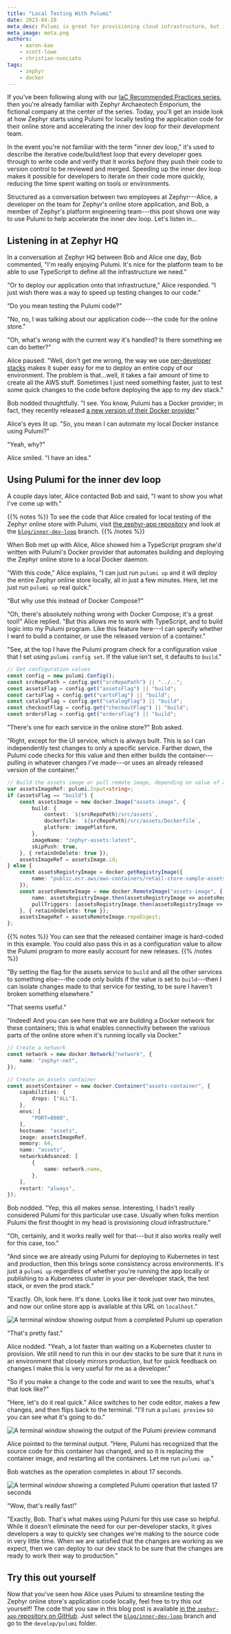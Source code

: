 ```yaml
---
title: "Local Testing With Pulumi"
date: 2023-04-28
meta_desc: Pulumi is great for provisioning cloud infrastructure, but it's also great for automating Docker for local testing of your application code.
meta_image: meta.png
authors:
    - aaron-kao
    - scott-lowe
    - christian-nunciato
tags:
    - zephyr
    - docker
---
```


If you've been following along with our [IaC Recommended Practices series](https://www.pulumi.com/blog/iac-recommended-practices-code-organization-and-stacks/), then you're already familiar with Zephyr Archaeotech Emporium, the fictional company at the center of the series. Today, you'll get an inside look at how Zephyr starts using Pulumi for locally testing the application code for their online store and accelerating the inner dev loop for their development team.

<!--more-->

In the event you're not familiar with the term "inner dev loop," it's used to describe the iterative code/build/test loop that every developer goes through to write code and verify that it works _before_ they push their code to version control to be reviewed and merged. Speeding up the inner dev loop makes it possible for developers to iterate on their code more quickly, reducing the time spent waiting on tools or environments.

Structured as a conversation between two employees at Zephyr---Alice, a developer on the team for Zephyr's online store application, and Bob, a member of Zephyr's platform engineering team---this post shows one way to use Pulumi to help accelerate the inner dev loop. Let's listen in...

## Listening in at Zephyr HQ

In a conversation at Zephyr HQ between Bob and Alice one day, Bob commented, "I'm really enjoying Pulumi. It's nice for the platform team to be able to use TypeScript to define all the infrastructure we need."

"Or to deploy our application onto that infrastructure," Alice responded. "I just wish there was a way to speed up testing changes to our code."

"Do you mean testing the Pulumi code?"

"No, no, I was talking about our application code---the code for the online store."

"Oh, what's wrong with the current way it's handled? Is there something we can do better?"

Alice paused. "Well, don't get me wrong, the way we use [per-developer stacks](/blog/iac-recommended-practices-developer-stacks-git-branches/) makes it super easy for me to deploy an entire copy of our environment. The problem is that...well, it takes a fair amount of time to create all the AWS stuff. Sometimes I just need something faster, just to test some quick changes to the code before deploying the app to my dev stack."

Bob nodded thoughtfully. "I see. You know, Pulumi has a Docker provider; in fact, they recently released [a new version of their Docker provider](/blog/build-images-50x-faster-docker-v4/)."

Alice's eyes lit up. "So, you mean I can automate my local Docker instance using Pulumi?"

"Yeah, why?"

Alice smiled. "I have an idea."

## Using Pulumi for the inner dev loop

A couple days later, Alice contacted Bob and said, "I want to show you what I've come up with."

{{% notes %}}
To see the code that Alice created for local testing of the Zephyr online store with Pulumi, visit [the zephyr-app repository](https://github.com/pulumi/zephyr-app/) and look at the [`blog/inner-dev-loop`](https://github.com/pulumi/zephyr-app/tree/blog/inner-dev-loop/) branch.
{{% /notes %}}

When Bob met up with Alice, Alice showed him a TypeScript program she'd written with Pulumi's Docker provider that automates building and deploying the Zephyr online store to a local Docker daemon.

"With this code," Alice explains, "I can just run `pulumi up` and it will deploy the entire Zephyr online store locally, all in just a few minutes. Here, let me just run `pulumi up` real quick."

"But why use this instead of Docker Compose?"

"Oh, there's absolutely nothing wrong with Docker Compose; it's a great tool!" Alice replied. "But this allows me to work with TypeScript, and to build logic into my Pulumi program. Like this feature here---I can specify whether I want to build a container, or use the released version of a container."

"See, at the top I have the Pulumi program check for a configuration value that I set using `pulumi config set`. If the value isn't set, it defaults to `build`."

```typescript
// Get configuration values
const config = new pulumi.Config();
const srcRepoPath = config.get("srcRepoPath") || "../..";
const assetsFlag = config.get("assetsFlag") || "build";
const cartsFlag = config.get("cartsFlag") || "build";
const catalogFlag = config.get("catalogFlag") || "build";
const checkoutFlag = config.get("checkoutFlag") || "build";
const ordersFlag = config.get("ordersFlag") || "build";
```

"There's one for each service in the online store?" Bob asked.

"Right, except for the UI service, which is always built. This is so I can independently test changes to only a specific service. Farther down, the Pulumi code checks for this value and then either builds the container---pulling in whatever changes I've made---or uses an already released version of the container."

```typescript
// Build the assets image or pull remote image, depending on value of assetsFlag
var assetsImageRef: pulumi.Input<string>;
if (assetsFlag == "build") {
    const assetsImage = new docker.Image("assets-image", {
        build: {
            context: `${srcRepoPath}/src/assets`,
            dockerfile: `${srcRepoPath}/src/assets/Dockerfile`,
            platform: imagePlatform,
        },
        imageName: "zephyr-assets:latest",
        skipPush: true,
    }, { retainOnDelete: true });
    assetsImageRef = assetsImage.id;
} else {
    const assetsRegistryImage = docker.getRegistryImage({
        name: "public.ecr.aws/aws-containers/retail-store-sample-assets:0.2.0",
    });
    const assetsRemoteImage = new docker.RemoteImage("assets-image", {
        name: assetsRegistryImage.then(assetsRegistryImage => assetsRegistryImage.name),
        pullTriggers: [assetsRegistryImage.then(assetsRegistryImage => assetsRegistryImage.sha256Digest)],
    }, { retainOnDelete: true });
    assetsImageRef = assetsRemoteImage.repoDigest;
};
```

{{% notes %}}
You can see that the released container image is hard-coded in this example. You could also pass this in as a configuration value to allow the Pulumi program to more easily account for new releases.
{{% /notes %}}

"By setting the flag for the assets service to `build` and all the other services to something else---the code only builds if the value is set to `build`---then I can isolate changes made to that service for testing, to be sure I haven't broken something elsewhere."

"That seems useful."

"Indeed! And you can see here that we are building a Docker network for these containers; this is what enables connectivity between the various parts of the online store when it's running locally via Docker."

```typescript
// Create a network
const network = new docker.Network("network", {
    name: "zephyr-net",
});

// Create an assets container
const assetsContainer = new docker.Container("assets-container", {
    capabilities: {
        drops: ["ALL"],
    },
    envs: [
        "PORT=8080",
    ],
    hostname: "assets",
    image: assetsImageRef,
    memory: 64,
    name: "assets",
    networksAdvanced: [
        {
            name: network.name,
        },
    ],
    restart: "always",
});
```

Bob nodded. "Yep, this all makes sense. Interesting, I hadn't really considered Pulumi for this particular use case. Usually when folks mention Pulumi the first thought in my head is provisioning cloud infrastructure."

"Oh, certainly, and it works really well for that---but it also works really well for this case, too."

"And since we are already using Pulumi for deploying to Kubernetes in test and production, then this brings some consistency across environments. It's just a `pulumi up` regardless of whether you're running the app locally or publishing to a Kubernetes cluster in your per-developer stack, the test stack, or even the prod stack."

"Exactly. Oh, look here. It's done. Looks like it took just over two minutes, and now our online store app is available at this URL on `localhost`."

![A terminal window showing output from a completed Pulumi up operation](pulumi-op-finished.png)

"That's pretty fast."

Alice nodded. "Yeah, a lot faster than waiting on a Kubernetes cluster to provision. We still need to run this in our dev stacks to be sure that it runs in an environment that closely mirrors production, but for quick feedback on changes I make this is very useful for me as a developer."

"So if you make a change to the code and want to see the results, what's that look like?"

"Here, let's do it real quick." Alice switches to her code editor, makes a few changes, and then flips back to the terminal. "I'll run a `pulumi preview` so you can see what it's going to do."

![A terminal window showing the output of the Pulumi preview command](pulumi-preview-results.png)

Alice pointed to the terminal output. "Here, Pulumi has recognized that the source code for this container has changed, and so it is replacing the container image, and restarting all the containers. Let me run `pulumi up`."

Bob watches as the operation completes in about 17 seconds.

![A terminal window showing a completed Pulumi operation that lasted 17 seconds](pulumi-op-replace-resources.png)

"Wow, that's really fast!"

"Exactly, Bob. That's what makes using Pulumi for this use case so helpful. While it doesn't eliminate the need for our per-developer stacks, it gives developers a way to quickly see changes we're making to the source code in very little time. When we are satisfied that the changes are working as we expect, then we can deploy to our dev stack to be sure that the changes are ready to work their way to production."

## Try this out yourself

Now that you've seen how Alice uses Pulumi to streamline testing the Zephyr online store's application code locally, feel free to try this out yourself! The code that you saw in this blog post is available [in the `zephyr-app` repository on GitHub](https://github.com/pulumi/zephyr-app/). Just select the [`blog/inner-dev-loop`](https://github.com/pulumi/zephyr-app/tree/blog/inner-dev-loop/) branch and go to the `develop/pulumi` folder.
